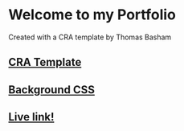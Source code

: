 # Welcome to my Portfolio

Created with a CRA template by Thomas Basham

## [CRA Template](https://www.npmjs.com/package/cra-template-react-portfolio)

## [Background CSS](https://codepen.io/carpenumidium/pen/vNNzyG)

## [Live link!](https://thomas-basham-portfolio.netlify.app/)


